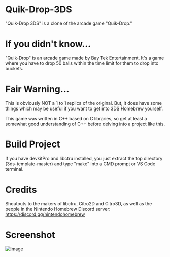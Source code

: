 # Quik-Drop-3DS
"Quik-Drop 3DS" is a clone of the arcade game "Quik-Drop."

# If you didn't know...
"Quik-Drop" is an arcade game made by Bay Tek Entertainment.
It's a game where you have to drop 50 balls within the time limit 
for them to drop into buckets.

# Fair Warning...
This is obviously NOT a 1 to 1 replica of the original.
But, it does have some things which may be useful if
you want to get into 3DS Homebrew yourself.

This game was written in C++ based on C libraries,
so get at least a somewhat good understanding of
C++ before delving into a project like this.

# Build Project
If you have devkitPro and libctru installed, you just extract
the top directory (3ds-template-master) and
type "make" into a CMD prompt or VS Code
terminal.

# Credits
Shoutouts to the makers of libctru, Citro2D and Citro3D, as
well as the people in the Nintendo Homebrew Discord
server: https://discord.gg/nintendohomebrew

# Screenshot
![image](https://github.com/JaydonXOneGitHub/Quik-Drop-3DS/assets/131696751/23930d7c-17d9-4251-bf0d-eafb287400dd)
